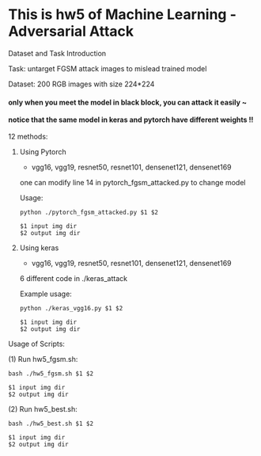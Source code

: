 # This is hw5  of Machine Learning - Adversarial Attack

Dataset and Task Introduction

Task: untarget FGSM attack images to mislead trained model

Dataset: 200 RGB images with size 224*224
#### only when you meet the model in black block, you can attack it easily ~

**notice that the same model in keras and pytorch have different weights !!**
</br></br>
12 methods:
1. Using Pytorch 
    * vgg16, vgg19, resnet50, resnet101, densenet121, densenet169
    
    one can modify line 14 in pytorch_fgsm_attacked.py to change model
    
    Usage:
    ~~~~
    python ./pytorch_fgsm_attacked.py $1 $2
    
    $1 input img dir
    $2 output img dir
    ~~~~
    
2. Using keras
    * vgg16, vgg19, resnet50, resnet101, densenet121, densenet169
    
    6 different code in ./keras_attack
    
    Example usage:
    ~~~~
    python ./keras_vgg16.py $1 $2
    
    $1 input img dir
    $2 output img dir
    ~~~~
    
Usage of Scripts:

(1) Run hw5_fgsm.sh:

    bash ./hw5_fgsm.sh $1 $2

    $1 input img dir
    $2 output img dir

(2) Run hw5_best.sh:

    bash ./hw5_best.sh $1 $2
    
    $1 input img dir
    $2 output img dir
